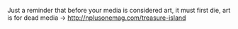 Just a reminder that before your media is considered art, it must first die, art is for dead media -&gt; http://nplusonemag.com/treasure-island